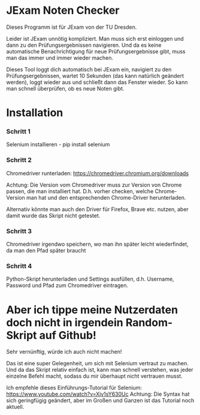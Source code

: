 # JExam Noten Checker
Dieses Programm ist für JExam von der TU Dresden.

Leider ist JExam unnötig kompliziert. Man muss sich erst einloggen und dann zu den Prüfungsergebnissen navigieren. 
Und da es keine automatische Benachrichtigung für neue Prüfungsergebnisse gibt, muss man das immer und immer wieder machen.

Dieses Tool loggt dich automatisch bei JExam ein, navigiert zu den Prüfungsergebnissen, wartet 10 Sekunden (das kann natürlich geändert werden), loggt wieder aus und schließt dann das Fenster wieder.
So kann man schnell überprüfen, ob es neue Noten gibt. 


# Installation
### Schritt 1
Selenium installieren - pip install selenium

### Schritt 2
Chromedriver runterladen: https://chromedriver.chromium.org/downloads

Achtung: 
Die Version vom Chromedriver muss zur Version von Chrome passen, die man installiert hat. 
D.h. vorher checken, welche Chrome-Version man hat und den entsprechenden Chrome-Driver herunterladen. 

Alternativ könnte man auch den Driver für Firefox, Brave etc. nutzen, aber damit wurde das Skript nicht getestet. 

### Schritt 3
Chromedriver irgendwo speichern, wo man ihn später leicht wiederfindet, da man den Pfad später braucht

### Schritt 4
Python-Skript herunterladen und Settings ausfüllen, d.h. Username, Password und Pfad zum Chromedriver eintragen. 


# Aber ich tippe meine Nutzerdaten doch nicht in irgendein Random-Skript auf Github!
Sehr vernünftig, würde ich auch nicht machen!

Das ist eine super Gelegenheit, um sich mit Selenium vertraut zu machen. 
Und da das Skript relativ einfach ist, kann man schnell verstehen, was jeder einzelne Befehl macht, sodass du mir überhaupt nicht vertrauen musst. 

Ich empfehle dieses Einführungs-Tutorial für Selenium: https://www.youtube.com/watch?v=Xjv1sY630Uc
Achtung: Die Syntax hat sich geringfügig geändert, aber im Großen und Ganzen ist das Tutorial noch aktuell. 